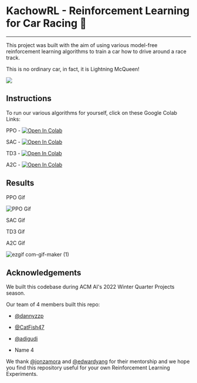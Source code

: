 # KachowRL - Reinforcement Learning for Car Racing 🚗

---

This project was built with the aim of using various model-free reinforcement learning algorithms to train a car how to drive around a race track.

This is no ordinary car, in fact, it is Lightning McQueen!

![](https://m.media-amazon.com/images/I/61X6TToE4fL._AC_SX679_.jpg)

## Instructions

To run our various algorithms for yourself, click on these Google Colab Links:

PPO - [![Open In Colab](https://colab.research.google.com/assets/colab-badge.svg)](https://colab.research.google.com/drive/107R7FSObAqTtgIz9CQaxJnMayKybAu7U?usp=sharing)

SAC - [![Open In Colab](https://colab.research.google.com/assets/colab-badge.svg)](https://colab.research.google.com/github/dataprofessor/beta-lactamase/blob/main/beta_lactamase_data.ipynb)

TD3 - [![Open In Colab](https://colab.research.google.com/assets/colab-badge.svg)](https://colab.research.google.com/drive/1diFhbveGVd00BeD5LWGgtZXW8V2IGXYm)

A2C - [![Open In Colab](https://colab.research.google.com/assets/colab-badge.svg)](https://colab.research.google.com/drive/1gUTf1Ae1yOf5QI8e-j-UCCUND7a4EcTp?usp=sharing)

## Results

PPO Gif

![PPO Gif](/gifs/ppo_results.gif)

SAC Gif

TD3 Gif

A2C Gif

![ezgif com-gif-maker (1)](https://user-images.githubusercontent.com/65028732/160671355-3b85a61a-1bfb-4230-8e4f-21d002d7bc06.gif)

## Acknowledgements

We built this codebase during ACM AI's 2022 Winter Quarter Projects season.

Our team of 4 members built this repo:

- [@dannyzzp](https://github.com/dannyzzp)

- [@CatFish47](https://github.com/CatFish47)
- [@adigudi](https://github.com/adigudi)
- Name 4

We thank [@jonzamora](https://github.com/jonzamora) and [@edwardyang](https://github.com/edwardyang12) for their mentorship and we hope you find this repository useful for your own Reinforcement Learning Experiments.
